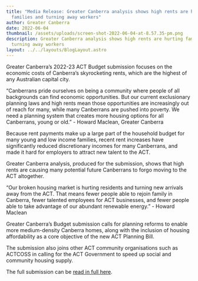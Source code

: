 ```yaml
---
title: "Media Release: Greater Canberra analysis shows high rents are hurting
  families and turning away workers"
author: Greater Canberra
date: 2022-06-04
thumbnail: /assets/uploads/screen-shot-2022-06-04-at-8.57.35-pm.png
description: Greater Canberra analysis shows high rents are hurting families and
  turning away workers
layout: ../../layouts/BlogLayout.astro
---
```

Greater Canberra’s 2022-23 ACT Budget submission focuses on the economic costs of Canberra’s skyrocketing rents, which are the highest of any Australian capital city. 

“Canberrans pride ourselves on being a community where people of all backgrounds can find economic opportunities. But our current exclusionary planning laws and high rents mean those opportunities are increasingly out of reach for many, while many Canberrans are pushed into poverty. We need a planning system that creates more housing options for all Canberrans, young or old.” - Howard Maclean, Greater Canberra

Because rent payments make up a large part of the household budget for many young and low income families, recent rent increases have significantly reduced discretionary incomes for many Canberrans, and made it hard for employers to attract new talent to the ACT.

Greater Canberra analysis, produced for the submission, shows that high rents are causing many potential future Canberrans to forgo moving to the ACT altogether.

“Our broken housing market is hurting residents and turning new arrivals away from the ACT. That means fewer people able to rejoin family in Canberra, fewer talented employees for ACT businesses, and fewer people able to take advantage of our abundant renewable energy.” - Howard Maclean

Greater Canberra’s Budget submission calls for planning reforms to enable more medium-density Canberra homes, along with the inclusion of housing affordability as a core objective of the new ACT Planning Bill. 

The submission also joins other ACT community organisations such as ACTCOSS in calling for the ACT Government to speed up social and community housing supply. 

The full submission can be [read in full here](https://www.greatercanberra.org/blog/greater-canberra-2022-23-act-budget-submission/).